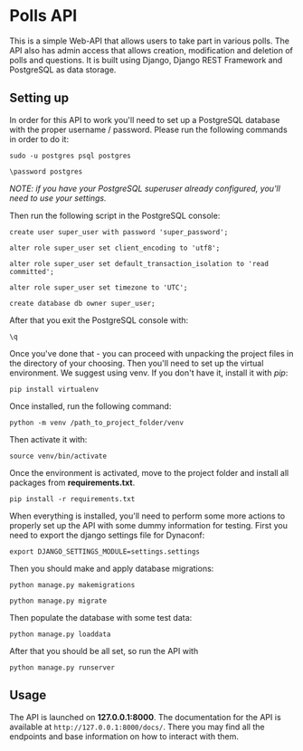 # Polls API

This is a simple Web-API that allows users to take part in various polls. The API also has admin access that allows
creation, modification and deletion of polls and questions. It is built using Django, Django REST Framework and
PostgreSQL as data storage.

## Setting up

In order for this API to work you'll need to set up a PostgreSQL database with the proper username / password. Please
run the following commands in order to do it:

`sudo -u postgres psql postgres`

`\password postgres`

_NOTE: if you have your PostgreSQL superuser already configured, you'll need to use your settings._

Then run the following script in the PostgreSQL console:

`create user super_user with password 'super_password';`

`alter role super_user set client_encoding to 'utf8';`

`alter role super_user set default_transaction_isolation to 'read committed';`

`alter role super_user set timezone to 'UTC';`

`create database db owner super_user;`

After that you exit the PostgreSQL console with:

`\q`

Once you've done that - you can proceed with unpacking the project files in the directory of your choosing. Then you'll
need to set up the virtual environment. We suggest using venv. If you don't have it, install it with _pip_:

`pip install virtualenv`

Once installed, run the following command:

`python -m venv /path_to_project_folder/venv`

Then activate it with:

`source venv/bin/activate`

Once the environment is activated, move to the project folder and install all packages from **requirements.txt**.

`pip install -r requirements.txt`

When everything is installed, you'll need to perform some more actions to properly set up the API with some dummy
information for testing. First you need to export the django settings file for Dynaconf:

`export DJANGO_SETTINGS_MODULE=settings.settings`

Then you should make and apply database migrations:

`python manage.py makemigrations`

`python manage.py migrate`

Then populate the database with some test data:

`python manage.py loaddata`

After that you should be all set, so run the API with

`python manage.py runserver`

## Usage

The API is launched on **127.0.0.1:8000**. The documentation for the API is available at `http://127.0.0.1:8000/docs/`.
There you may find all the endpoints and base information on how to interact with them.